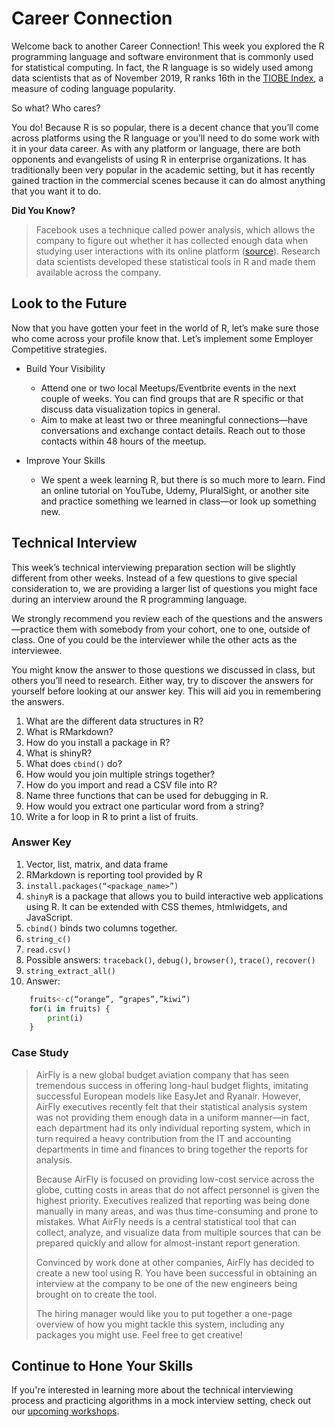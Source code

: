 # Career Connection

Welcome back to another Career Connection! This week you explored the R programming language and software environment that is commonly used for statistical computing. In fact, the R language is so widely used among data scientists that as of November 2019, R ranks 16th in the [TIOBE Index](https://www.tiobe.com/tiobe-index/), a measure of coding language popularity.

So what? Who cares?

You do! Because R is so popular, there is a decent chance that you’ll come across platforms using the R language or you’ll need to do some work with it in your data career. As with any platform or language, there are both opponents and evangelists of using R in enterprise organizations. It has traditionally been very popular in the academic setting, but it has recently gained traction in the commercial scenes because it can do almost anything that you want it to do.

**Did You Know?**

> Facebook uses a technique called power analysis, which allows the company to figure out whether it has collected enough data when studying user interactions with its online platform ([source](https://www.fastcompany.com/3030063/why-the-r-programming-language-is-good-for-business)). Research data scientists developed these statistical tools in R and made them available across the company.

## Look to the Future

Now that you have gotten your feet in the world of R, let’s make sure those who come across your profile know that. Let’s implement some Employer Competitive strategies.

- Build Your Visibility

  - Attend one or two local Meetups/Eventbrite events in the next couple of weeks. You can find groups that are R specific or that discuss data visualization topics in general.
  - Aim to make at least two or three meaningful connections—have conversations and exchange contact details.
    Reach out to those contacts within 48 hours of the meetup.

- Improve Your Skills

  - We spent a week learning R, but there is so much more to learn. Find an online tutorial on YouTube, Udemy, PluralSight, or another site and practice something we learned in class—or look up something new.

## Technical Interview

This week’s technical interviewing preparation section will be slightly different from other weeks. Instead of a few questions to give special consideration to, we are providing a larger list of questions you might face during an interview around the R programming language.

We strongly recommend you review each of the questions and the answers—practice them with somebody from your cohort, one to one, outside of class. One of you could be the interviewer while the other acts as the interviewee.

You might know the answer to those questions we discussed in class, but others you’ll need to research. Either way, try to discover the answers for yourself before looking at our answer key. This will aid you in remembering the answers.

1. What are the different data structures in R?
2. What is RMarkdown?
3. How do you install a package in R?
4. What is shinyR?
5. What does `cbind()` do?
6. How would you join multiple strings together?
7. How do you import and read a CSV file into R?
8. Name three functions that can be used for debugging in R.
9. How would you extract one particular word from a string?
10. Write a for loop in R to print a list of fruits.

### Answer Key

1. Vector, list, matrix, and data frame
2. RMarkdown is reporting tool provided by R
3. `install.packages(“<package_name>”)`
4. `shinyR` is a package that allows you to build interactive web applications using R. It can be extended with CSS themes, htmlwidgets, and JavaScript.
5. `cbind()` binds two columns together.
6. `string_c()`
7. `read.csv()`
8. Possible answers: `traceback()`, `debug()`, `browser()`, `trace()`, `recover()`
9. `string_extract_all()`
10. Answer:

```py
    fruits<-c(“orange”, “grapes”,”kiwi”)
    for(i in fruits) {
        print(i)
    }
```

### Case Study

> AirFly is a new global budget aviation company that has seen tremendous success in offering long-haul budget flights, imitating successful European models like EasyJet and Ryanair. However, AirFly executives recently felt that their statistical analysis system was not providing them enough data in a uniform manner—in fact, each department had its only individual reporting system, which in turn required a heavy contribution from the IT and accounting departments in time and finances to bring together the reports for analysis.
>
> Because AirFly is focused on providing low-cost service across the globe, cutting costs in areas that do not affect personnel is given the highest priority. Executives realized that reporting was being done manually in many areas, and was thus time-consuming and prone to mistakes. What AirFly needs is a central statistical tool that can collect, analyze, and visualize data from multiple sources that can be prepared quickly and allow for almost-instant report generation.
>
> Convinced by work done at other companies, AirFly has decided to create a new tool using R. You have been successful in obtaining an interview at the company to be one of the new engineers being brought on to create the tool.
>
> The hiring manager would like you to put together a one-page overview of how you might tackle this system, including any packages you might use. Feel free to get creative!

## Continue to Hone Your Skills

If you're interested in learning more about the technical interviewing process and practicing algorithms in a mock interview setting, check out our [upcoming workshops](https://careernetwork.2u.com/?utm_medium=Academics&utm_source=boot_camp).
